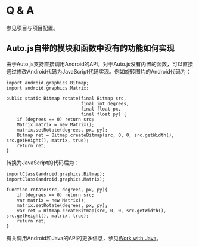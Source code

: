 # Q & A

参见项目与项目配置。

## Auto.js自带的模块和函数中没有的功能如何实现

由于Auto.js支持直接调用Android的API，对于Auto.js没有内置的函数，可以直接通过修改Android代码为JavaScript代码实现。例如旋转图片的Android代码为：
```
import android.graphics.Bitmap;
import android.graphics.Matrix;

public static Bitmap rotate(final Bitmap src,
                            final int degrees,
                            final float px,
                            final float py) {
    if (degrees == 0) return src;
    Matrix matrix = new Matrix();
    matrix.setRotate(degrees, px, py);
    Bitmap ret = Bitmap.createBitmap(src, 0, 0, src.getWidth(), src.getHeight(), matrix, true);
    return ret;
}
```
转换为JavaScript的代码后为：
```
importClass(android.graphics.Bitmap);
importClass(android.graphics.Matrix);

function rotate(src, degrees, px, py){
    if (degrees == 0) return src;
    var matrix = new Matrix();
    matrix.setRotate(degrees, px, py);
    var ret = Bitmap.createBitmap(src, 0, 0, src.getWidth(), src.getHeight(), matrix, true);
    return ret;
}
```
有关调用Android和Java的API的更多信息，参见[Work with Java](https://developer.mozilla.org/zh-CN/docs/Mozilla/Projects/Rhino/Scripting_Java)。